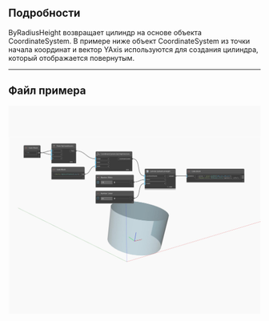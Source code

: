 ## Подробности
ByRadiusHeight возвращает цилиндр на основе объекта CoordinateSystem. В примере ниже объект CoordinateSystem из точки начала координат и вектор YAxis используются для создания цилиндра, который отображается повернутым.
___
## Файл примера

![ByRadiusHeight](./Autodesk.DesignScript.Geometry.Cylinder.ByRadiusHeight_img.jpg)

